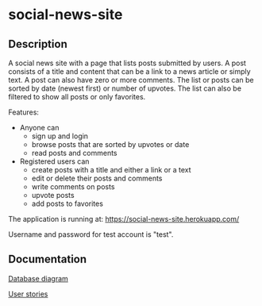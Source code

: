 # social-news-site

## Description

A social news site with a page that lists posts submitted by users. A post consists of a title and content that can be a link to a news article or simply text. A post can also have zero or more comments. The list or posts can be sorted by date (newest first) or number of upvotes. The list can also be filtered to show all posts or only favorites.

Features:

* Anyone can
  * sign up and login
  * browse posts that are sorted by upvotes or date
  * read posts and comments
* Registered users can
  * create posts with a title and either a link or a text
  * edit or delete their posts and comments
  * write comments on posts
  * upvote posts
  * add posts to favorites

The application is running at: https://social-news-site.herokuapp.com/

Username and password for test account is "test".

## Documentation

[Database diagram](documentation/database_diagram.md)

[User stories](documentation/user_stories.md)